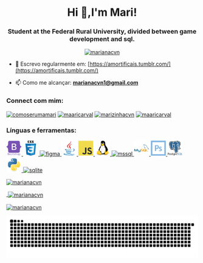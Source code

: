 <h1 align="center">Hi 👋,I'm Mari!</h1>
<h3 align="center">Student at the Federal Rural University, divided between game development and sql.</h3>

<p align="center"> <a href="https://github.com/ryo-ma/github-profile-trophy"><img src="https://github-profile-trophy.vercel.app/?username=marianacvn" alt="marianacvn" /></a> </p>

- 📝 Escrevo regularmente em: [https://amortificais.tumblr.com/](https://amortificais.tumblr.com/)

- 📫 Como me alcançar: **marianacvn1@gmail.com**

<h3 align="left">Connect com mim:</h3>
<p align="left">
<a href="https://twitter.com/comoserumamari" target="blank"><img align="center" src="https://raw.githubusercontent.com/rahuldkjain/github-profile-readme-generator/master/src/images/icons/Social/twitter.svg" alt="comoserumamari" height="30" width="40" /></a>
<a href="https://fb.com/maaricarval " target="blank"><img align="center" src="https://raw.githubusercontent.com/rahuldkjain/github-profile-readme-generator/master/src/images/icons/Social/facebook.svg" alt="maaricarval" height="30" width="40" /></a >
<a href="https://instagram.com/marizinhacvn" target="blank"><img align="center" src="https://raw.githubusercontent.com/rahuldkjain/github-profile-readme-generator/master/src/images/icons/Social/instagram.svg" alt="marizinhacvn" height="30" width="40" /></a>
<a href="https://www.youtube.com/c/maaricarval" target="blank"><img align="center" src="https://raw.githubusercontent.com/rahuldkjain/github-profile-readme-generator/master/src/images/icons/Social/youtube.svg" alt="maaricarval" height="30" width="40" /></a>
</p>

<h3 align="left"> Línguas e ferramentas:</h3>
<p align="left"> 
<a href="https://getbootstrap.com" target="_blank" rel="noreferrer"> <img src="https://raw.githubusercontent.com/devicons/devicon/master/icons/bootstrap/bootstrap-plain-wordmark.svg" alt="bootstrap" width="40" height="40"/> </a> 
<a href="https://www.w3schools.com/css/" target="_blank" rel="noreferrer"> <img src="https://raw.githubusercontent.com/devicons/devicon/master/icons/css3/css3-original-wordmark.svg" alt="css3" width="40" height="40"/> </a> 
<a href="https://www.figma.com/" target="_blank" rel="noreferrer" > <img src="https://www.vectorlogo.zone/logos/figma/figma-icon.svg" alt="figma" width="40" height="40"/> </a> 
<a href="https://www.java.com" target="_blank" rel="noreferrer"> <img src="https://raw.githubusercontent.com/devicons/devicon/master/icons/java/java-original.svg" alt="java" width="40" height="40"/> </a> 
<a href="https://developer.mozilla.org/en-US/docs/Web/JavaScript" target="_blank" rel="noreferrer" > <img src="https://raw.githubusercontent.com/devicons/devicon/master/icons/javascript/javascript-original.svg" alt="javascript" width="40" height="40"/> </a> 
<a href="https://www.linux.org/" target="_blank" rel="noreferrer"> <img src="https://raw.githubusercontent.com/devicons/devicon/master/icons/linux/linux-original.svg" alt="linux" width="40" height="40"/> </a> 
<a href="https://www.microsoft.com/en-us/sql-server" target="_blank" rel=="noreferrer"> <img src="https://www.svgrepo.com/show/303229/microsoft-sql-server-logo.svg" alt="mssql" width="40" height="40"/> </a> 
<a href="https://www.mysql.com/" target="_blank" rel="noreferrer"> <img src="https://raw.githubusercontent.com/devicons/devicon/master/icons/mysql/mysql-original-wordmark.svg" alt="mysql" width="40" height="40"/> </a> 
<a href="https://www.photoshop.com/en" target="_blank " rel="noreferrer"> <img src="https://raw.githubusercontent.com/devicons/devicon/master/icons/photoshop/photoshop-line.svg" alt="photoshop" width="40" height="40"/> </a> 
<a href="https://www.postgresql.org" target="_ blank" rel="noreferrer"> <img src="https://raw.githubusercontent.com/devicons/devicon/master/icons/postgresql/postgresql-original-wordmark.svg" alt="postgresql" width="40" height="40"/> </a>
<a href="https://www.python.org " target="_blank" rel="noreferrer"> <img src="https://raw.githubusercontent.com/devicons/devicon/master/icons/python/python-original.svg" alt="python" width="40" height="40"/> </a>
<a href=" https://www.sqlite.org/" target="_blank" rel="noreferrer"> <img src="https://www.vectorlogo.zone/logos/sqlite/sqlite-icon.svg" alt="sqlite" width="40" height="40"/> 

 <p>
<p><img align="center" src="https://github-readme-stats.vercel.app/api/top-langs?username=marianacvn&show_icons=true&locale=en&layout=compact" alt="marianacvn" /></p><p>&nbsp;<img align="center" src="https://github-readme-stats.vercel.app/api?username=marianacvn&show_icons=true&locale=en" alt="marianacvn" /></p>
<p><img align="center" src="https://github-readme-streak-stats.herokuapp.com/?user=marianacvn&" alt="marianacvn" />
</p>

   
![Snake animation](https://github.com/marianacvn/marianacvn/blob/output/github-contribution-grid-snake.svg)
